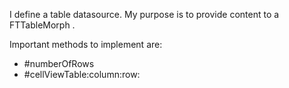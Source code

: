 I define a table datasource. My purpose is to provide content to a FTTableMorph . Important methods to implement are: - #numberOfRows- #cellViewTable:column:row: